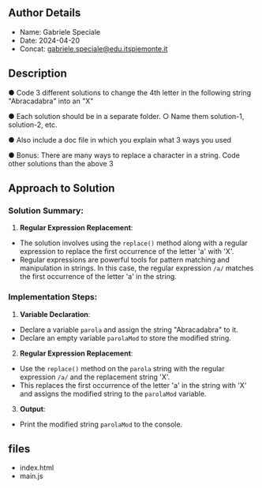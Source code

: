 ## Author Details

* Name: Gabriele Speciale
* Date: 2024-04-20
* Concat: gabriele.speciale@edu.itspiemonte.it





## Description

● Code 3 different solutions to change the 4th letter in the following string
  "Abracadabra" into an "X"

● Each solution should be in a separate folder.
  ○ Name them solution-1, solution-2, etc.

● Also include a doc file in which you explain what 3 ways you used
   
● Bonus: There are many ways to replace a character in a string. Code other
  solutions than the above 3






## Approach to Solution


### Solution Summary:
1. **Regular Expression Replacement**:
- The solution involves using the `replace()` method along with a regular expression to replace the first occurrence of the letter 'a' with 'X'.
- Regular expressions are powerful tools for pattern matching and manipulation in strings. In this case, the regular expression `/a/` matches the first occurrence of the letter 'a' in the string.

### Implementation Steps:
1. **Variable Declaration**:
- Declare a variable `parola` and assign the string "Abracadabra" to it.
- Declare an empty variable `parolaMod` to store the modified string.

2. **Regular Expression Replacement**:
- Use the `replace()` method on the `parola` string with the regular expression `/a/` and the replacement string 'X'.
- This replaces the first occurrence of the letter 'a' in the string with 'X' and assigns the modified string to the `parolaMod` variable.

3. **Output**:
- Print the modified string `parolaMod` to the console.






## files

* index.html
* main.js
